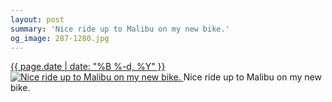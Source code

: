 ```yaml
---
layout: post
summary: 'Nice ride up to Malibu on my new bike.'
og_image: 287-1280.jpg
---
```


<p>
 <time>
  <a href="/287">
   {{ page.date | date: "%B %-d, %Y" }}
  </a>
 </time>
 <a href="/287">
  <img alt="Nice ride up to Malibu on my new bike." sizes="(min-width: 700px) 50vw, calc(100vw - 2rem)" src="{{ site.assets_url }}/287-640.jpg" srcset="{{ site.assets_url }}/287-1280.jpg 1280w, {{ site.assets_url }}/287-960.jpg 960w, {{ site.assets_url }}/287-640.jpg 640w, {{ site.assets_url }}/287-320.jpg 320w"/>
 </a>
 <span>
  Nice ride up to Malibu on my new bike.
 </span>
</p>
